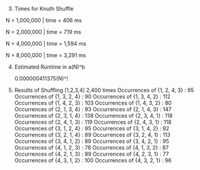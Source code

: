 3. Times for Knuth Shuffle

 N = 1,000,000 | time = 406 ms

 N = 2,000,000 | time = 719 ms

 N = 4,000,000 | time = 1,594 ms

 N = 8,000,000 | time = 3,291 ms


4. Estimated Runtime in a(N)^b

	0.000000411375(N)^!

5. Results of Shuffling [1,2,3,4] 2,400 times
 Occurrences of {1, 2, 4, 3} : 95
 Occurrences of {1, 3, 2, 4} : 90
 Occurrences of {1, 3, 4, 2} : 112
 Occurrences of {1, 4, 2, 3} : 103
 Occurrences of {1, 4, 3, 2} : 80
 Occurrences of {2, 1, 3, 4} : 93
 Occurrences of {2, 1, 4, 3} : 147
 Occurrences of {2, 3, 1, 4} : 138
 Occurrences of {2, 3, 4, 1} : 118
 Occurrences of {2, 4, 1, 3} : 119
 Occurrences of {2, 4, 3, 1} : 118
 Occurrences of {3, 1, 2, 4} : 95
 Occurrences of {3, 1, 4, 2} : 92
 Occurrences of {3, 2, 1, 4} : 89
 Occurrences of {3, 2, 4, 1} : 113
 Occurrences of {3, 4, 1, 2} : 89
 Occurrences of {3, 4, 2, 1} : 95 
 Occurrences of {4, 1, 2, 3} : 78
 Occurrences of {4, 1, 3, 2} : 87
 Occurrences of {4, 2, 1, 3} : 89
 Occurrences of {4, 2, 3, 1} : 77
 Occurrences of {4, 3, 1, 2} : 100
 Occurrences of {4, 3, 2, 1} : 96
